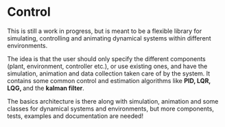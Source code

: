 Control
=======

This is still a work in progress, but is meant to be a flexible library for simulating, controlling and 
animating dynamical systems within different environments.

The idea is that the user should only specify the different components (plant, environment, controller etc.), 
or use existing ones, and have the simulation, animation and data collection taken care of by the system.
It contains some common control and estimation algorithms like <b> PID, LQR, LQG, </b> and the <b>kalman filter</b>.

The basics architecture is there along with simulation, animation and some classes for dynamical systems 
and environments, but more components, tests, examples and documentation are needed!


